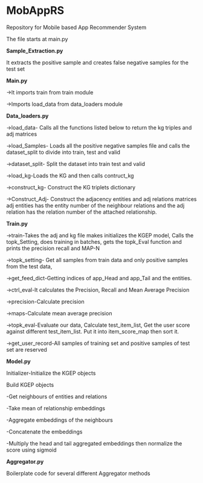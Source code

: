 # MobAppRS
Repository for Mobile based App Recommender System

The file starts at main.py

**Sample_Extraction.py**

It extracts the positive sample and creates false negative samples for the test set

**Main.py**

->It imports train from train module

->Imports load_data from data_loaders module

**Data_loaders.py**

->load_data- Calls all the functions listed below to return the kg triples and adj matrices

->load_Samples- Loads all the positive negative samples file and calls the dataset_split to divide into train, test and valid

->dataset_split- Split the dataset into train test and valid

->load_kg-Loads the KG and then calls contruct_kg

->construct_kg- Construct the KG triplets dictionary

->Construct_Adj- Construct the adjacency entities and adj relations matrices adj entities has the entity number of the neighbour relations and the adj relation has the relation number of the attached relationship.

**Train.py**

->train-Takes the adj and kg file makes initializes the KGEP model, Calls the topk_Setting, does training in batches, gets the topk_Eval function and prints the precision recall and MAP-N

->topk_setting- Get all samples from train data and only positive samples from the test data,

->get_feed_dict-Getting indices of app_Head and app_Tail and the entities.

->ctrl_eval-It calculates the Precision, Recall and Mean Average Precision

->precision-Calculate precision

->maps-Calculate mean average precision

->topk_eval-Evaluate our data, Calculate test_item_list, Get the user score against different test_item_list. Put it into item_score_map then sort it.

->get_user_record-All samples of training set and positive samples of test set are reserved

**Model.py**

Initializer-Initialize the KGEP objects

Build KGEP objects

-Get neighbours of entities and relations

-Take mean of relationship embeddings

-Aggregate embeddings of the neighbours

-Concatenate the embeddings

-Multiply the head and tail aggregated embeddings then normalize the score using sigmoid

**Aggregator.py**

Boilerplate code for several different Aggregator methods
